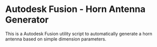 # Autodesk Fusion - Horn Antenna Generator

This is a Autodesk Fusion utility script to automatically generate a horn antenna based on simple dimension parameters.
